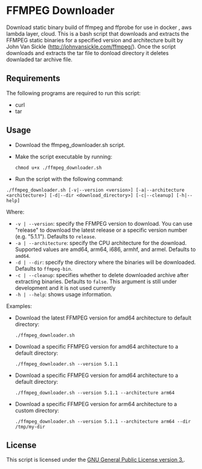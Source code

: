 # FFMPEG Downloader
Download static binary build of ffmpeg and ffprobe for use in docker , aws lambda layer, cloud.
This is a bash script that downloads and extracts the FFMPEG static binaries for a specified version and architecture built by John Van Sickle (http://johnvansickle.com/ffmpeg/).
Once the script downloads and extracts the tar file to donload directory it deletes downladed tar archive file.

## Requirements

The following programs are required to run this script:

- curl
- tar

## Usage
- Download the ffmpeg_downloader.sh script.
- Make the script executable by running:
  ```
  chmod u+x ./ffmpeg_downloader.sh
  ```

- Run the script with the following command:

```
./ffmpeg_downloader.sh [-v|--version <version>] [-a|--architecture <architecture>] [-d|--dir <download_directory>] [-c|--cleanup] [-h|--help]
```

Where:

- `-v | --version`: specify the FFMPEG version to download. You can use "release" to download the latest release or a specific version number (e.g. "5.1.1"). Defaults to `release`.
- `-a | --architecture`: specify the CPU architecture for the download. Supported values are amd64, arm64, i686, armhf, and armel. Defaults to `amd64`.
- `-d | --dir`: specify the directory where the binaries will be downloaded. Defaults to `ffmpeg-bin`.
- `-c | --cleanup`: specifies whether to delete downloaded archive after extracting binaries. Defaults to `false`. This argument is still under development and it is not used currently
- `-h | --help`: shows usage information.

Examples:

- Download the latest FFMPEG version for amd64 architecture to default directory: 

  ```
  ./ffmpeg_downloader.sh
  ```

- Download a specific FFMPEG version for amd64 architecture to a default directory: 

  ```
  ./ffmpeg_downloader.sh --version 5.1.1
  ```

- Download a specific FFMPEG version for amd64 architecture to a default directory: 

  ```
  ./ffmpeg_downloader.sh --version 5.1.1 --architecture arm64
  ```

- Download a specific FFMPEG version for arm64 architecture to a custom directory: 

  ```
  ./ffmpeg_downloader.sh --version 5.1.1 --architecture arm64 --dir /tmp/my-dir
  ```

## License

This script is licensed under the [GNU General Public License version 3.](https://www.gnu.org/licenses/gpl-3.0.en.html).